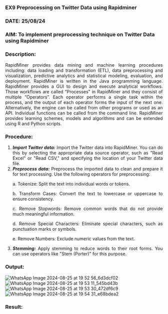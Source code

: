 ### EX9 Preprocessing on Twitter Data using Rapidminer
### DATE: 25/08/24
### AIM: To implement preprocessing technique on Twitter Data using Rapidminer
### Description: 
<div align = "justify">
RapidMiner provides data mining and machine learning procedures including: data loading and transformation (ETL), data preprocessing and visualization, 
predictive analytics and statistical modeling, evaluation, and deployment. RapidMiner is written in the Java programming language. 
RapidMiner provides a GUI to design and execute analytical workflows. Those workflows are called “Processes” in RapidMiner and they consist of multiple “Operators”. 
Each operator performs a single task within the process, and the output of each operator forms the input of the next one. Alternatively, the engine can be called from 
other programs or used as an API. Individual functions can be called from the command line. 
RapidMiner provides learning schemes, models and algorithms and can be extended using R and Python scripts.

### Procedure:
1) ***Import Twitter data:*** Import the Twitter data into RapidMiner. You can do this by selecting the appropriate
data source operator, such as "Read Excel" or "Read CSV," and specifying the location of your Twitter data
file.
2) ***Preprocess data:*** Preprocess the imported data to clean and prepare it for text processing. Use the following
operators for preprocessing:
    <p>a. Tokenize: Split the text into individual words or tokens.
    <p>b. Transform Cases: Convert the text to lowercase or uppercase to ensure consistency.
    <p>c. Remove Stopwords: Remove common words that do not provide much meaningful information.
    <p>d. Remove Special Characters: Eliminate special characters, such as punctuation marks or symbols.
    <p>e. Remove Numbers: Exclude numeric values from the text.
3) ***Stemming:*** Apply stemming to reduce words to their root forms. You can use operators like "Stem (Porter)"
for this purpose.


### Output:
![WhatsApp Image 2024-08-25 at 19 52 56_6d3dcf02](https://github.com/user-attachments/assets/0da3aefb-465d-4a47-bcba-5aa5867729ec)
![WhatsApp Image 2024-08-25 at 19 53 11_545bd43b](https://github.com/user-attachments/assets/23f81db3-bae8-4784-bdf0-0b7d306a20bf)
![WhatsApp Image 2024-08-25 at 19 53 30_472df6c9](https://github.com/user-attachments/assets/0322e421-c6d9-417f-aad3-c9423f4a809b)
![WhatsApp Image 2024-08-25 at 19 54 31_e68bdea2](https://github.com/user-attachments/assets/dbafd08b-6e5a-401d-8c58-2b64431ece4e)


### Result:
